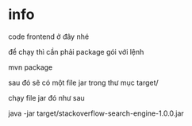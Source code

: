 # info

code frontend ở đây nhé

để chạy thì cần phải package gói với lệnh

mvn package

sau đó sẽ có một file jar trong thư mục target/

chạy file jar đó như sau

java -jar target/stackoverflow-search-engine-1.0.0.jar